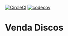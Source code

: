 [![CircleCI](https://circleci.com/gh/bonifacio/venda-discos/tree/master.svg?style=svg)](https://circleci.com/gh/bonifacio/venda-discos/tree/master)
[![codecov](https://codecov.io/gh/bonifacio/venda-discos/branch/master/graph/badge.svg)](https://codecov.io/gh/bonifacio/venda-discos)

# Venda Discos
